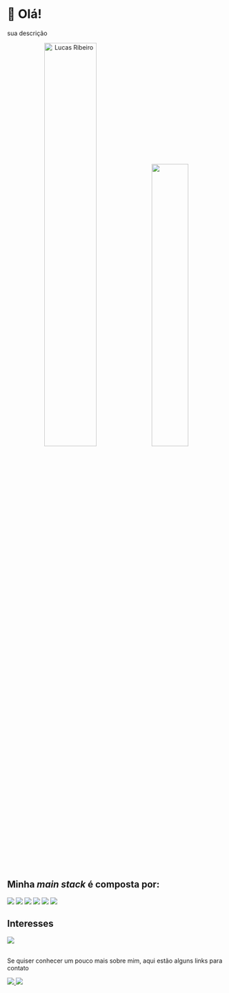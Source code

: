 # 👋 Olá!

sua descrição


<div align="center">
  <img width="49%" height="auto" src="https://github-readme-streak-stats.herokuapp.com/?user=anubyzDev&theme=gotham&hide_border=true&stroke=0000&background=0D1117&ring=00bfbf&fire=00bfbf&currStreakLabel=00bfbf" alt="Lucas Ribeiro" />
  <img width="41%" height="auto" src="https://github-readme-stats.vercel.app/api/top-langs/?username=anubyzDev&layout=compact&hide_border=true&theme=vision-friendly-dark" />
</div>

## Minha *main stack* é composta por:

<div>
  <!-- <img src=https://img.shields.io/badge/HTML5-E34F26?style=for-the-badge&logo=html5&logoColor=white /> -->
  <!-- <img src=https://img.shields.io/badge/CSS3-1572B6?style=for-the-badge&logo=css3&logoColor=white /> -->
  <img src=https://img.shields.io/badge/JavaScript-F7DF1E?style=for-the-badge&logo=javascript&logoColor=black /> 
  <img src=https://img.shields.io/badge/python-F7DF1E?style=for-the-badge&logo=python&logoColor=black />
    <img src=https://img.shields.io/badge/MySQL-00000F?style=for-the-badge&logo=mysql&logoColor=white />
  <img src=https://img.shields.io/badge/java-F7DF1E?style=for-the-badge&logo=java&logoColor=black=white />
   <img src=https://img.shields.io/badge/shellscript-F7DF1E?style=for-the-badge&logo=shelscriptl&logoColor=blackwhite />
  <img src=https://img.shields.io/badge/TypeScript-007ACC?style=for-the-badge&logo=typescript&logoColor=white />
  <!-- <img src=https://img.shields.io/badge/Tailwind_CSS-38B2AC?style=for-the-badge&logo=tailwind-css&logoColor=white /> -->
  <!-- <img src=https://img.shields.io/badge/Vue.js-35495E?style=for-the-badge&logo=vue.js&logoColor=4FC08D /> -->
</div>

## Interesses 

<div>
  <!-- <img src=https://img.shields.io/badge/React-61dafb?style=for-the-badge&logo=react&logoColor=333333 /> -->
  <img src=l/> 
  <!-- <img src=https://img.shields.io/badge/MongoDB-4EA94B?style=for-the-badge&logo=mongodb&logoColor=white /> -->
</div>
<br/>

Se quiser conhecer um pouco mais sobre mim, aqui estão alguns links para contato

<div>
  <a href="mailto:gabrielzonattobm@gmail.com" target="_blank">
    <img src="https://img.shields.io/badge/Gmail-D14836?style=for-the-badge&logo=gmail&logoColor=white">
  </a>
  <a href="https://www.linkedin.com/in/gabriel-zonatto-170432233/" target="_blank">
    <img src="https://img.shields.io/badge/LinkedIn-0077B5?style=for-the-badge&logo=linkedin&logoColor=white">
  </a>                                                                                                         
</div>
